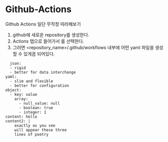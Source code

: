 # Github-Actions

Github Actions 일단 무작정 따라해보기 
1. github에 새로운 repository를 생성한다.
2. Actions 탭으로 들어가서 <set up a workflow yourself>를 선택한다.
3. 그러면 <repository_name>/.github/workflows 내부에 어떤 yaml 파일을 생성할 수 있게끔 되어있다.

```
  json: 
  - rigid
  - better for data interchange
yaml: 
  - slim and flexible
  - better for configuration
object: 
  - key: value
    array:
      - null_value: null
      - boolean: true
      - integer: 1
content: hello
content2: |
    exactly as you see
    will appear these three
    lines of poetry
  
```
